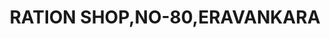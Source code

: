 ---
title: "RATION SHOP,NO-80,ERAVANKARA"
url: /eravankara/ration-shop-no-80-eravankara/
shop: Lebensmittel
---